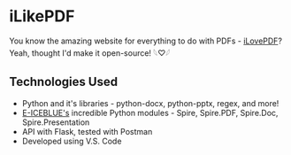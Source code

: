 # iLikePDF
You know the amazing website for everything to do with PDFs - <a href = "https://www.ilovepdf.com/">iLovePDF</a>?<br>
Yeah, thought I'd make it open-source! 𓆩♡𓆪

## Technologies Used
- Python and it's libraries - python-docx, python-pptx, regex, and more!
- <a href = "https://www.e-iceblue.com/">E-ICEBLUE's</a> incredible Python modules - Spire, Spire.PDF, Spire.Doc, Spire.Presentation
- API with Flask, tested with Postman
- Developed using V.S. Code
